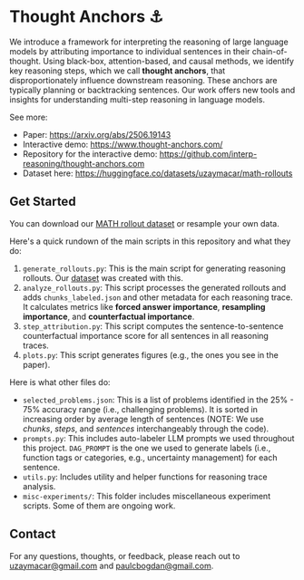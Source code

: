 # Thought Anchors ⚓

We introduce a framework for interpreting the reasoning of large language models by attributing importance to individual sentences in their chain-of-thought. Using black-box, attention-based, and causal methods, we identify key reasoning steps, which we call **thought anchors**, that disproportionately influence downstream reasoning. These anchors are typically planning or backtracking sentences. Our work offers new tools and insights for understanding multi-step reasoning in language models.

See more:
* Paper: https://arxiv.org/abs/2506.19143
* Interactive demo: https://www.thought-anchors.com/
* Repository for the interactive demo: https://github.com/interp-reasoning/thought-anchors.com
* Dataset here: https://huggingface.co/datasets/uzaymacar/math-rollouts

## Get Started

You can download our [MATH rollout dataset](https://huggingface.co/datasets/uzaymacar/math-rollouts) or resample your own data.

Here's a quick rundown of the main scripts in this repository and what they do:

1. `generate_rollouts.py`: This is the main script for generating reasoning rollouts. Our [dataset](https://huggingface.co/datasets/uzaymacar/math-rollouts) was created with this.
2. `analyze_rollouts.py`: This script processes the generated rollouts and adds `chunks_labeled.json` and other metadata for each reasoning trace. It calculates metrics like **forced answer importance**, **resampling importance**, and **counterfactual importance**.
3. `step_attribution.py`: This script computes the sentence-to-sentence counterfactual importance score for all sentences in all reasoning traces.
4. `plots.py`: This script generates figures (e.g., the ones you see in the paper).

Here is what other files do:
* `selected_problems.json`: This is a list of problems identified in the 25% - 75% accuracy range (i.e., challenging problems). It is sorted in increasing order by average length of sentences (NOTE: We use *chunks*, *steps*, and *sentences* interchangeably through the code).
* `prompts.py`: This includes auto-labeler LLM prompts we used throughout this project. `DAG_PROMPT` is the one we used to generate labels (i.e., function tags or categories, e.g., uncertainty management) for each sentence.
* `utils.py`: Includes utility and helper functions for reasoning trace analysis.
* `misc-experiments/`: This folder includes miscellaneous experiment scripts. Some of them are ongoing work. 

## Contact

For any questions, thoughts, or feedback, please reach out to [uzaymacar@gmail.com](mailto:uzaymacar@gmail.com) and [paulcbogdan@gmail.com](mailto:paulcbogdan@gmail.com).

